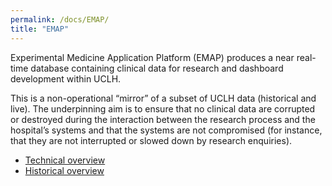 ```yaml
---
permalink: /docs/EMAP/
title: "EMAP"
---
```

Experimental Medicine Application Platform (EMAP) produces a near real-time database containing clinical data for research and dashboard development within UCLH.

This is a non-operational “mirror” of a subset of UCLH data (historical and live). The underpinning aim is to ensure that no clinical data are corrupted or destroyed during the interaction between the research process and the hospital’s systems and that the systems are not compromised (for instance, that they are not interrupted or slowed down by research enquiries).

- [Technical overview](emap/technical_overview/Technical_overview_of_EMAP.md)
- [Historical overview](emap/technical_overview/Historical_overview_of_EMAP.md)
